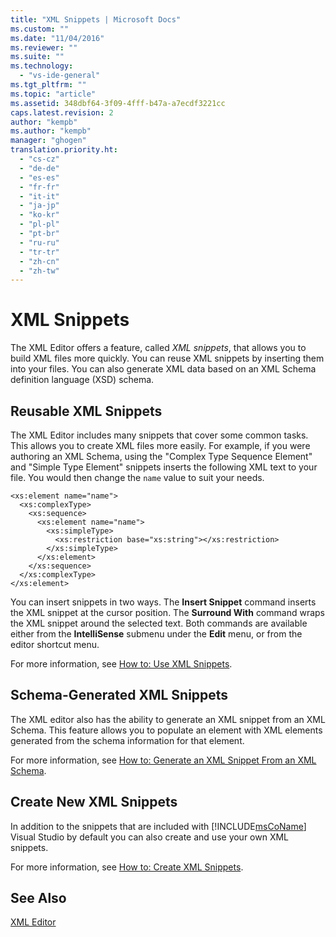 ```yaml
---
title: "XML Snippets | Microsoft Docs"
ms.custom: ""
ms.date: "11/04/2016"
ms.reviewer: ""
ms.suite: ""
ms.technology: 
  - "vs-ide-general"
ms.tgt_pltfrm: ""
ms.topic: "article"
ms.assetid: 348dbf64-3f09-4fff-b47a-a7ecdf3221cc
caps.latest.revision: 2
author: "kempb"
ms.author: "kempb"
manager: "ghogen"
translation.priority.ht: 
  - "cs-cz"
  - "de-de"
  - "es-es"
  - "fr-fr"
  - "it-it"
  - "ja-jp"
  - "ko-kr"
  - "pl-pl"
  - "pt-br"
  - "ru-ru"
  - "tr-tr"
  - "zh-cn"
  - "zh-tw"
---
```

# XML Snippets
The XML Editor offers a feature, called *XML snippets*, that allows you to build XML files more quickly. You can reuse XML snippets by inserting them into your files. You can also generate XML data based on an XML Schema definition language (XSD) schema.  
  
## Reusable XML Snippets  
 The XML Editor includes many snippets that cover some common tasks. This allows you to create XML files more easily. For example, if you were authoring an XML Schema, using the "Complex Type Sequence Element" and "Simple Type Element" snippets inserts the following XML text to your file. You would then change the `name` value to suit your needs.  
  
```  
<xs:element name="name">  
  <xs:complexType>  
    <xs:sequence>  
      <xs:element name="name">  
        <xs:simpleType>  
          <xs:restriction base="xs:string"></xs:restriction>  
        </xs:simpleType>  
      </xs:element>  
    </xs:sequence>  
  </xs:complexType>  
</xs:element>  
```  
  
 You can insert snippets in two ways. The **Insert Snippet** command inserts the XML snippet at the cursor position. The **Surround With** command wraps the XML snippet around the selected text. Both commands are available either from the **IntelliSense** submenu under the **Edit** menu, or from the editor shortcut menu.  
  
 For more information, see [How to: Use XML Snippets](../xml-tools/how-to-use-xml-snippets.md).  
  
## Schema-Generated XML Snippets  
 The XML editor also has the ability to generate an XML snippet from an XML Schema. This feature allows you to populate an element with XML elements generated from the schema information for that element.  
  
 For more information, see [How to: Generate an XML Snippet From an XML Schema](../xml-tools/how-to-generate-an-xml-snippet-from-an-xml-schema.md).  
  
## Create New XML Snippets  
 In addition to the snippets that are included with [!INCLUDE[msCoName](../xml-tools/includes/msconame_md.md)] Visual Studio by default you can also create and use your own XML snippets.  
  
 For more information, see [How to: Create XML Snippets](../xml-tools/how-to-create-xml-snippets.md).  
  
## See Also  
 [XML Editor](../xml-tools/xml-editor.md)